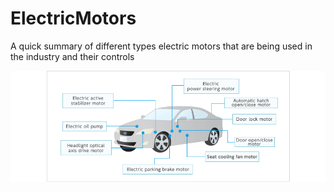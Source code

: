 # ElectricMotors
A quick summary of different types electric motors that are being used in the industry and their controls

![BLDC Application](/Images/nydec_bldc_application.png)
